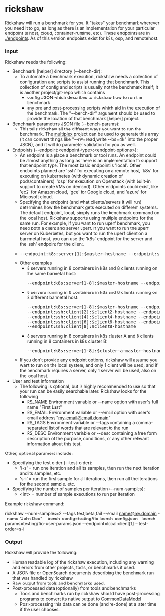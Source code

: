 # rickshaw
Rickshaw will run a benchmark for you.  It "takes" your benchmark wherever you need it to go, as long as there is an implementation for your particular endpoint (a host, cloud, container-runtime, etc).  These endpoints are in [./endpoints](https://github.com/perftool-incubator/rickshaw/tree/master/endpoints). As of this version endpoints exist for k8s, osp, and remotehost.

### Input

Rickshaw needs the following:
- Benchmark \[helper\] directory (--bench-dir):
  - To automate a benchmark execution, rickshaw needs a collection of configuration and scripts to assist running that benchmark.  This collection of config and scripts is usually not the benchmark itself; it is another project/git-repo which contains
    - config JSON which describes to rickshaw how to run the benchmark
    - any pre and post-processing scripts which aid in the execution of the benchmark.
    The "--bench-dir" argument should be used to provide the location of that benchmark [helper] project. 
- Benchmark parameters JSON file (--bench-params):
  - This tells rickshaw all the different ways you want to run the benchmark.  The [multiplex](https://github.com/perftool-incubator/multiplex) project can be used to generate this array (it can convert things like "--rw=read,write --bs=4k" into the proper JSON), and it will do parameter validation for you as well.
- Endpoints (--endpoint:\<endpoint-type\>:\<endpoint-options\>):
  - An endpoint is a place a benchmark or tool runs.  An endpoint could be almost anything as long as there is an implementation to support that endpoint type.  The most basic endpoint is 'local'.  Other endpoints planned are 'ssh' for executing on a remote host, 'k8s' for executing on kubernetes (with dynamic creation of pods/containers), 'osp' for execution on Openstack (with built-in support to create VMs on demand).  Other endpoints could exist, like 'ec2' for Amazon cloud, 'gce' for Google cloud, and 'azure' for Microsoft cloud.
  - Specifying the endpoint (and what clients/servers it will run) determines how the benchmark gets executed on different systems.  The default endpoint, local, simply runs the benchmark command on the local host.  Rickshaw supports using multiple endpoints for the same run.  For example, if you want to run uperf benchmark, you need both a client and server uperf.  If you want to run the uperf server on Kuberbetes, but you want to run the uperf client on a baremetal host, you can use the 'k8s' endpoint for the server and the 'ssh' endpoint for the client.
  - <pre>--endpoint:k8s:server[1]:$master-hostname --endpoint:ssh:client[1]:$client-hostname</pre>
  - Other examples
    - 8 servers running in 8 containers in k8s and 8 clients running on the same barmetal host:  
      <pre>--endpoint:k8s:server[1-8]:$master-hostname --endpoint:ssh:client[1-8]:$client-hostname</pre>
    - 8 servers running in 8 containers in k8s and 8 clients running on 8 different barmetal host:  
      <pre>--endpoint:k8s:server[1-8]:$master-hostname --endpoint:ssh:client[1]:$client1-hostname \
      --endpoint:ssh:client[2]:$client2-hostname --endpoint:ssh:client[3]:$client3-hostname \
      --endpoint:ssh:client[4]:$client4-hostname --endpoint:ssh:client[5]:$client5-hostname \
      --endpoint:ssh:client[6]:$client6-hostname --endpoint:ssh:client[7]:$client7-hostname \
      --endpoint:ssh:client[8]:$client8-hostname </pre>  
    - 8 servers running in 8 containers in k8s cluster A and 8 clients running in 8 containers in k8s cluster B:  
      <pre>--endpoint:k8s:server[1-8]:$cluster-a-master-hostname --endpoint:k8s:client[1-8]:$cluster-b-master-hostname</pre>
  - If you don't provide any endpoint options, rickshaw will assume you want to run on the local system, and only 1 client will be used, and if the benchmark requires a server, only 1 server will be used, also on the local host.  
- User and test information
  - The following is optional, but is highly recommended to use so that your run can be easily searchable later.  Rickshaw looks for the following
    - RS_NAME Environment variable or --name option with user's full name "First Last"
    - RS_EMAIL Environment variable or --email option with user's email address "my-email@email.domain"
    - RS_TAGS Environment variable or --tags containing a comma-separated list of words that are relevant to the run
    - RS_DESC Environment variable or --desc containing a free form description of the purpose, conditions, or any other relevant information about this test.

Other, optional paramers include:
- Specifying the test order (--test-order):
  - 'i-s' = run one iteration and all its samples, then run the next iteration and its samples, etc.
  - 's-i' = run the first sample for all iterations, then run all the iterations for the second sample, etc.
- Specifying the number of samples per iteration (--num-samples):
  - \<int\> = number of sample executions to run per iteration

Example rickshaw command:

rickshaw --num-samples=2 --tags test,beta,fail --email name@my.domain --name "John Doe"  --bench-config=testing/fio-bench-config.json --bench-params=testing/fio-user-params.json --endpoint=local:client[1] --test-order=s-i
    
  
### Output
  
Rickshaw will provide the following:
- Human readable log of the rickshaw execution, including any warning and errors from other projects, tools, or benchmarks it used.
- A JSON file or OpenSearch documents describing the benchmark run that was handled by rickshaw
- Raw output from tools and benchmarks used.
- Post-processed data (optionally) from tools and benchmarks
  - Tools and benchmarks run by rickshaw should have post-processing programs to convert its native output to [CommonDataModel](https://github.com/perftool-incubator/CommonDataModel)
  - Post-processing this data can be done (and re-done) at a later time if the user chooses.
  
